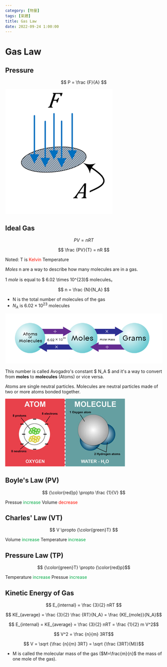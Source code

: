 ```yaml
---
category: [物量]
tags: [氣體]
title: Gas Law
date: 2022-09-24 1:00:00
---
```


<style>
  table {
    width: 100%
    }
  td {
    vertical-align: center;
    text-align: center;
  }
  table.inputT{
    margin: 10px;
    width: auto;
    margin-left: auto;
    margin-right: auto;
    border: none;
  }
  input{
    text-align: center;
    padding: 0px 10px;
  }
  iframe{
    width: 100%;
    display: block;
    border-style:none;
  }
</style>

# Gas Law

## Pressure

$$ P = \frac {F}{A} $$

![Alt x](../assets/img/school/FA.png)

## Ideal Gas

$$ PV = nRT $$

$$ \frac {PV}{T} = nR $$

Noted: T is <font color="#FF1000">Kelvin</font> Temperature

*Moles* n are a way to describe how many molecules are in a gas. 

1 *mole* is equal to $ 6.02 \times 10^{23}$ molecules。 

$$ n = \frac {N}{N_A} $$

 - N is the total number of molecules of the gas
 - $N_A$ is $6.02 \times 10^{23}$ molecules

![Alt x](../assets/img/school/mole.png)

This number is called Avogadro's constant $ N_A $ and it's a way to convert from **moles** to **molecules** (Atoms) or vice versa.

Atoms are single neutral particles. Molecules are neutral particles made of two or more atoms bonded together.

![Alt x](../assets/img/school/atoms.jpg)

## Boyle's Law (PV)

$$ {\color{red}p} \propto \frac {1}{V} $$

Pressue <font color="#00AA44">increase</font> Volume <font color="#FF1000">decrease</font>

## Charles' Law (VT)

$$ V \propto {\color{green}T} $$

Volume <font color="#00AA44">increase</font>  Temperature <font color="#00AA44">increase</font>

## Pressure Law (TP)

$$ {\color{green}T}  \propto {\color{red}p}$$

Temperature <font color="#00AA44">increase</font> Pressue <font color="#00AA44">increase</font>

## Kinetic Energy of Gas

$$ E_{internal} = \frac {3}{2} nRT $$


$$ KE_{average} = \frac {3}{2} \frac {RT}{N_A} = \frac {KE_{mole}}{N_A}$$

$$ E_{internal} = KE_{average} = \frac {3}{2} nRT = \frac {1}{2} m V^2$$

$$ V^2 = \frac {n}{m} 3RT$$

$$ V = \sqrt {\frac {n}{m} 3RT} = \sqrt {\frac {3RT}{M}}$$

 - M is called the molecular mass of the gas ($M=\frac{m}{n}$ the mass of one mole of the gas). 
